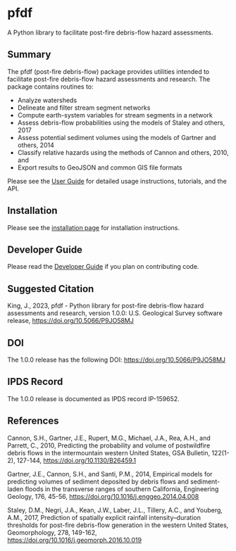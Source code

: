 # pfdf

A Python library to facilitate post-fire debris-flow hazard assessments.


## Summary

The pfdf (post-fire debris-flow) package provides utilities intended to facilitate post-fire debris-flow hazard assessments and research. The package contains routines to:

* Analyze watersheds
* Delineate and filter stream segment networks
* Compute earth-system variables for stream segments in a network
* Assess debris-flow probabilities using the models of Staley and others, 2017
* Assess potential sediment volumes using the models of Gartner and others, 2014
* Classify relative hazards using the methods of Cannon and others, 2010, and
* Export results to GeoJSON and common GIS file formats

Please see the [User Guide](https://ghsc.code-pages.usgs.gov/lhp/pfdf/) for detailed usage instructions, tutorials, and the API.


## Installation

Please see the [installation page](https://ghsc.code-pages.usgs.gov/lhp/pfdf/resources/installation) for installation instructions.

## Developer Guide

Please read the [Developer Guide](https://ghsc.code-pages.usgs.gov/lhp/pfdf/resources/dev-guide) if you plan on contributing code.


## Suggested Citation

King, J., 2023, pfdf - Python library for post-fire debris-flow hazard assessments and research, version 1.0.0: U.S. Geological Survey software release, https://doi.org/10.5066/P9JO58MJ


## DOI

The 1.0.0 release has the following DOI: https://doi.org/10.5066/P9JO58MJ


## IPDS Record

The 1.0.0 release is documented as IPDS record IP-159652.


## References

Cannon, S.H., Gartner, J.E., Rupert, M.G., Michael, J.A., Rea, A.H., and Parrett, C., 2010, Predicting the probability and volume of postwildfire debris flows in the intermountain western United States, GSA Bulletin, 122(1-2), 127-144, https://doi.org/10.1130/B26459.1

Gartner, J.E., Cannon, S.H., and Santi, P.M., 2014, Empirical models for predicting volumes of sediment deposited by debris flows and sediment-laden floods in the transverse ranges of southern California, Engineering Geology, 176, 45-56, https://doi.org/10.1016/j.enggeo.2014.04.008

Staley, D.M., Negri, J.A., Kean, J.W., Laber, J.L., Tillery, A.C., and Youberg, A.M., 2017, Prediction of spatially explicit rainfall intensity–duration thresholds for post-fire debris-flow generation in the western United States, Geomorphology, 278, 149-162, https://doi.org/10.1016/j.geomorph.2016.10.019
